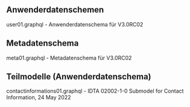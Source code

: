 
## Anwenderdatenschemen

user01.graphql - Anwenderdatenschema für V3.0RC02

## Metadatenschema

meta01.graphql - Metadatenschema für V3.0RC02

## Teilmodelle (Anwenderdatenschema)

contactinformations01.graphql - IDTA 02002-1-0 Submodel for Contact Information, 24 May 2022

